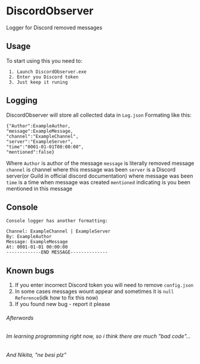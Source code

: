 # DiscordObserver
Logger for Discord removed messages
## Usage
To start using this you need to:
```
 1. Launch DiscordObserver.exe
 2. Enter you Discord token
 3. Just keep it runing
 ```
 ## Logging
 DiscordObserver will store all collected data in `Log.json`
 Formating like this:
 ```
 {"Author":ExampleAuthor,
 "message":ExampleMessage,
 "channel":"ExampleChannel",
 "server":"ExampleServer",
 "time":"0001-01-01T00:00:00",
 "mentioned":false}
 ```
 Where
  `Author` is author of the message
  `message` is literally removed message
  `channel` is channel where this message was been
  `server` is a Discord server(or Guild in official discord documentation) where message was been
  `time` is a time when message was created
  `mentioned` indicating is you been mentioned in this message
  
## Console
	Console logger has another formatting:
	
	Channel: ExampleChannel | ExampleServer
	By: ExampleAuthor
	Message: ExampleMessage
	At: 0001-01-01 00:00:00
	-------------END MESSAGE--------------
	
	
## Known bugs
1. If you enter incorrect Discord token you will need to remove `config.json`
2. In some cases messages wount appear and sometimes it is `null Reference`(idk how to fix this now)
3. If you found new bug - report it please
###### Afterwords
###### Im learning programming right now, so i think there are much "bad code"...
###### And Nikita, "ne besi plz"
